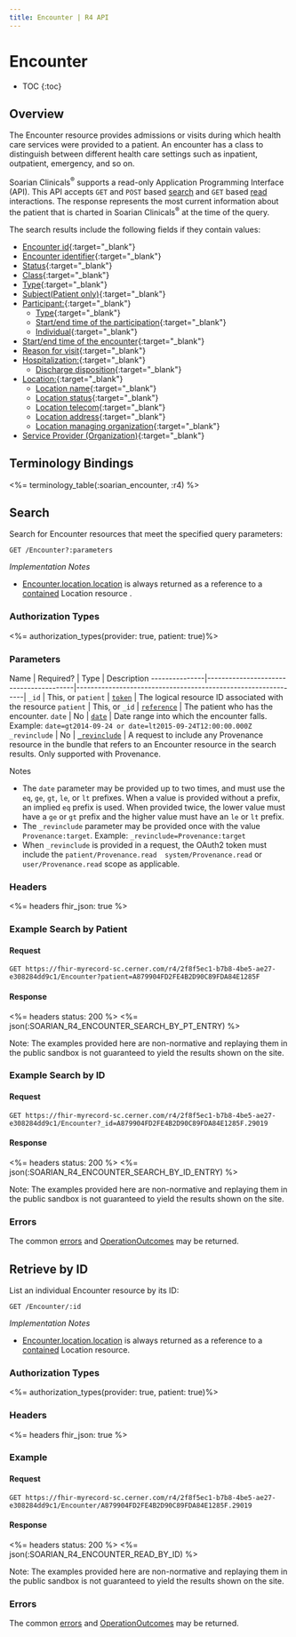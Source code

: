 ```yaml
---
title: Encounter | R4 API
---
```


# Encounter

* TOC
{:toc}

## Overview

The Encounter resource provides admissions or visits during which health care services were provided to a patient. An encounter has a class to distinguish between different health care settings such as inpatient, outpatient, emergency, and so on.

Soarian Clinicals<sup>®</sup> supports a read-only Application Programming Interface (API). This API accepts `GET` and `POST` based [search] and `GET` based [read] interactions. The response represents the most current information about the patient that is charted in Soarian Clinicals<sup>®</sup> at the time of the query. 

The search results include the following fields if they contain values:

* [Encounter id](https://hl7.org/fhir/r4/encounter-definitions.html#Encounter.id){:target="_blank"}
* [Encounter identifier](https://hl7.org/fhir/r4/encounter-definitions.html#Encounter.identifier){:target="_blank"}
* [Status](https://hl7.org/fhir/r4/encounter-definitions.html#Encounter.status){:target="_blank"}
* [Class](https://hl7.org/fhir/r4/encounter-definitions.html#Encounter.class){:target="_blank"}
* [Type](https://hl7.org/fhir/r4/encounter-definitions.html#Encounter.type){:target="_blank"}
* [Subject(Patient only)](https://hl7.org/fhir/r4/encounter-definitions.html#Encounter.subject){:target="_blank"}
* [Participant:](https://hl7.org/fhir/r4/encounter-definitions.html#Encounter.participant){:target="_blank"}
  * [Type](https://hl7.org/fhir/r4/encounter-definitions.html#Encounter.participant.type){:target="_blank"}
  * [Start/end time of the participation](https://hl7.org/fhir/r4/encounter-definitions.html#Encounter.participant.period){:target="_blank"}
  * [Individual](https://hl7.org/fhir/r4/encounter-definitions.html#Encounter.participant.individual){:target="_blank"} 
* [Start/end time of the encounter](https://hl7.org/fhir/r4/encounter-definitions.html#Encounter.period){:target="_blank"}
* [Reason for visit](https://hl7.org/fhir/r4/encounter-definitions.html#Encounter.reasonCode){:target="_blank"}
* [Hospitalization:](https://hl7.org/fhir/r4/encounter-definitions.html#Encounter.hospitalization){:target="_blank"}
  * [Discharge disposition](https://hl7.org/fhir/r4/encounter-definitions.html#Encounter.hospitalization.dischargeDisposition){:target="_blank"}
* [Location:](https://hl7.org/fhir/r4/encounter-definitions.html#Encounter.location){:target="_blank"}
  * [Location name](https://hl7.org/fhir/r4/encounter-definitions.html#Encounter.location.location){:target="_blank"}
  * [Location status](https://hl7.org/fhir/r4/encounter-definitions.html#Encounter.location.status){:target="_blank"}
  * [Location telecom](https://hl7.org/fhir/r4/encounter-definitions.html#Encounter.location.telecom){:target="_blank"}
  * [Location address](https://hl7.org/fhir/r4/encounter-definitions.html#Encounter.location.address){:target="_blank"}
  * [Location managing organization](https://hl7.org/fhir/r4/encounter-definitions.html#Encounter.location.managingOrganization){:target="_blank"}
* [Service Provider (Organization)](https://hl7.org/fhir/r4/encounter-definitions.html#Encounter.serviceProvider){:target="_blank"}


## Terminology Bindings

<%= terminology_table(:soarian_encounter, :r4) %>

## Search

Search for Encounter resources that meet the specified query parameters:

    GET /Encounter?:parameters

_Implementation Notes_

* [Encounter.location.location](https://hl7.org/fhir/r4/encounter-definitions.html#Encounter.location.location) is always returned as a reference to a [contained](https://hl7.org/fhir/r4/references.html#contained) Location resource .

### Authorization Types

<%= authorization_types(provider: true, patient: true)%>

### Parameters

 Name          | Required?                              | Type                                                          | Description
---------------|----------------------------------------|---------------------------------------------------------------|
 `_id`         | This, or `patient`                     | [`token`]                                                     | The logical resource ID associated with the resource
 `patient`     | This, or `_id`                         | [`reference`]                                                 | The patient who has the encounter. 
 `date`        | No                                     | [`date`]                                                      | Date range into which the encounter falls. Example: `date=gt2014-09-24 or date=lt2015-09-24T12:00:00.000Z`
 `_revinclude` | No                                     | [`_revinclude`]                                               | A request to include any Provenance resource in the bundle that refers to an Encounter resource in the search results. Only supported with Provenance.

 Notes

* The `date` parameter may be provided up to two times, and must use the `eq`, `ge`, `gt`, `le`, or `lt` prefixes. When a value is provided without a prefix, an implied `eq` prefix is used. When provided twice, the lower value must have a `ge` or `gt` prefix and the higher value must have an `le` or `lt` prefix.
* The `_revinclude` parameter may be provided once with the value `Provenance:target`. Example: `_revinclude=Provenance:target`
* When `_revinclude` is provided in a request, the OAuth2 token must include the `patient/Provenance.read  system/Provenance.read`  or  `user/Provenance.read` scope as applicable.


### Headers

<%= headers fhir_json: true %>

### Example Search by Patient

#### Request

    GET https://fhir-myrecord-sc.cerner.com/r4/2f8f5ec1-b7b8-4be5-ae27-e308284dd9c1/Encounter?patient=A879904FD2FE4B2D90C89FDA84E1285F

#### Response

<%= headers status: 200 %>
<%= json(:SOARIAN_R4_ENCOUNTER_SEARCH_BY_PT_ENTRY) %>

Note: The examples provided here are non-normative and replaying them in the public sandbox is not guaranteed to yield the results shown on the site.

### Example Search by ID

#### Request

    GET https://fhir-myrecord-sc.cerner.com/r4/2f8f5ec1-b7b8-4be5-ae27-e308284dd9c1/Encounter?_id=A879904FD2FE4B2D90C89FDA84E1285F.29019

#### Response

<%= headers status: 200 %>
<%= json(:SOARIAN_R4_ENCOUNTER_SEARCH_BY_ID_ENTRY) %>

Note: The examples provided here are non-normative and replaying them in the public sandbox is not guaranteed to yield the results shown on the site.

### Errors

The common [errors] and [OperationOutcomes] may be returned.

## Retrieve by ID

List an individual Encounter resource by its ID:

    GET /Encounter/:id

_Implementation Notes_

* [Encounter.location.location](https://hl7.org/fhir/r4/encounter-definitions.html#Encounter.location.location) is always returned as a reference to a [contained](https://hl7.org/fhir/r4/references.html#contained) Location resource.

### Authorization Types

<%= authorization_types(provider: true, patient: true)%>

### Headers

<%= headers fhir_json: true %>

### Example

#### Request

    GET https://fhir-myrecord-sc.cerner.com/r4/2f8f5ec1-b7b8-4be5-ae27-e308284dd9c1/Encounter/A879904FD2FE4B2D90C89FDA84E1285F.29019

#### Response

<%= headers status: 200 %>
<%= json(:SOARIAN_R4_ENCOUNTER_READ_BY_ID) %>

Note: The examples provided here are non-normative and replaying them in the public sandbox is not guaranteed to yield the results shown on the site.

### Errors

The common [errors] and [OperationOutcomes] may be returned.

[search]: https://www.hl7.org/fhir/http.html#search
[read]: https://www.hl7.org/fhir/http.html#read
[`date`]: https://hl7.org/fhir/R4/search.html#date
[`token`]: https://hl7.org/fhir/R4/search.html#token
[`reference`]: https://hl7.org/fhir/R4/search.html#reference
[`_revinclude`]: https://www.hl7.org/fhir/search.html#revinclude
[errors]: ../../#client-errors
[OperationOutcomes]: https://hl7.org/fhir/R4/operationoutcome.html
